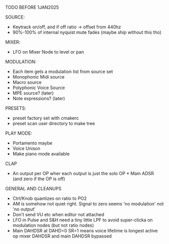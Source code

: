 TODO BEFORE 1JAN2025

SOURCE:
- Keytrack on/off, and if off ratio -> offset from 440hz
- 90%-100% of internal nyquist mute fades (maybe ship without this tho)

MIXER:
- LFO on Mixer Node to level or pan

MODULATION:
- Each item gets a modulation list from source set
- Monophonic Midi source
- Macro source
- Polyphonic Voice Source
- MPE source? (later)
- Note expressions? (later)

PRESETS:
- preset factory set with cmakerc
- preset scan user directory to make tree

PLAY MODE:
- Portamento maybe
- Voice Unison
- Make piano mode available

CLAP
- An output per OP wher each output is just the solo OP * Main ADSR (and zero if the OP is off)

GENERAL AND CLEANUPS
- Ctrl/Knob quantizes on ratio to PO2
- AM is somehow not quiet right. Signal to zero seems 'no modulation' not 'no output'
- Don't send VU etc when editor not attached
- LFO in Pulse and S&H need a tiny little LPF to avoid super-clicka on modulation nodes (but not ratio nodes)
- Main DAHDSR at DAHD=0 SR=1 means voice lifetime is longest active op mixer DAHDSR and main DAHDSR bypassed



